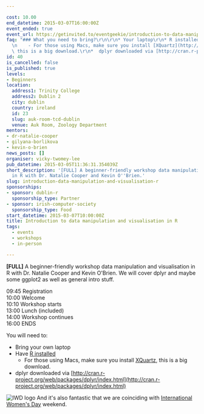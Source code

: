 ```yaml
---

cost: 10.00
end_datetime: 2015-03-07T16:00:00Z
event_ended: true
event_url: https://getinvited.to/eventgeekie/introduction-to-data-manipulation-and-visualisation-in-r/
faq: "### What you need to bring?\r\n\r\n* Your laptop\r\n* R installed via [http://ftp.heanet.ie/mirrors/cran.r-project.org/](http://ftp.heanet.ie/mirrors/cran.r-project.org/)\r\
  \n    - For those using Macs, make sure you install [XQuartz](http://xquartz.macosforge.org/landing/),\
  \ this is a big download.\r\n*  dplyr downloaded via [http://cran.r-project.org/web/packages/dplyr/index.html](http://cran.r-project.org/web/packages/dplyr/index.html)"
id: 40
is_cancelled: false
is_published: true
levels:
- Beginners
location:
  address1: Trinity College
  address2: Dublin 2
  city: dublin
  country: ireland
  id: 23
  slug: auk-room-tcd-dublin
  venue: Auk Room, Zoology Department
mentors:
- dr-natalie-cooper
- gilyana-borlikova
- kevin-o-brien
news_posts: []
organiser: vicky-twomey-lee
pub_datetime: 2015-03-05T11:36:31.354039Z
short_description: '[FULL] A beginner-friendly workshop data manipulation and visualisation
  in R with Dr. Natalie Cooper and Kevin O''Brien.'
slug: introduction-data-manipulation-and-visualisation-r
sponsorships:
- sponsor: dublin-r
  sponsorship_type: Partner
- sponsor: irish-computer-society
  sponsorship_type: Food
start_datetime: 2015-03-07T10:00:00Z
title: Introduction to data manipulation and visualisation in R
tags:
  - events
  - workshops
  - in-person

---
```


**[FULL]** A beginner-friendly workshop data manipulation and visualisation in R with Dr. Natalie Cooper and Kevin O'Brien. We will cover dplyr and maybe some ggplot2 as well as general intro stuff. 

09:45 Registration<br>
10:00 Welcome  <br>
10:10 Workshop starts <br>
13:00 Lunch (included)  <br>
14:00 Workshop continues <br>
16:00 ENDS

You will need to:

* Bring your own laptop
* Have [R installed](http://ftp.heanet.ie/mirrors/cran.r-project.org/)
    - For those using Macs, make sure you install [XQuartz](http://xquartz.macosforge.org/landing/), this is a big download.
* dplyr downloaded via [http://cran.r-project.org/web/packages/dplyr/index.html](http://cran.r-project.org/web/packages/dplyr/index.html)

![IWD logo](http://photos1.meetupstatic.com/photos/event/c/5/f/c/600_434030684.jpeg)
And it's also fantastic that we are coinciding with [International Women's Day](http://www.internationalwomensday.com/) weekend.